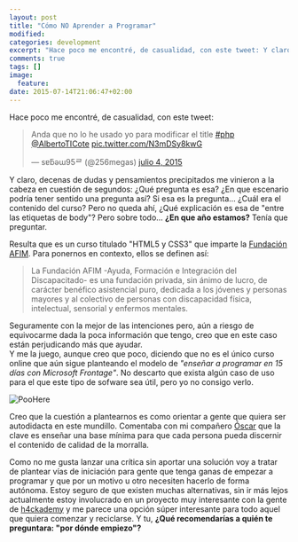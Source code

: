 ```yaml
---
layout: post
title: "Cómo NO Aprender a Programar"
modified:
categories: development
excerpt: "Hace poco me encontré, de casualidad, con este tweet: Y claro, decenas de dudas y pensamientos precipitados me vinieron a la cabeza en cuestión de segundos: ¿Qué pregunta es esa? ¿En que escenario podría tener sentido una pregunta así? Si esa es la pregunta... ¿Cuál era el contenido del curso? Pero no queda ahí"
comments: true
tags: []
image:
  feature:
date: 2015-07-14T21:06:47+02:00
---
```


Hace poco me encontré, de casualidad, con este tweet:

<blockquote class="twitter-tweet" lang="es"><p lang="es" dir="ltr">Anda que no lo he usado yo para modificar el title <a href="https://twitter.com/hashtag/php?src=hash">#php</a> <a href="https://twitter.com/AlbertoTICote">@AlbertoTICote</a> <a href="http://t.co/N3mDSy8kwG">pic.twitter.com/N3mDSy8kwG</a></p>&mdash; sɐƃәɯ95ᄅ (@256megas) <a href="https://twitter.com/256megas/status/617239205522079744">julio 4, 2015</a></blockquote>
<script async src="//platform.twitter.com/widgets.js" charset="utf-8"></script>

Y claro, decenas de dudas y pensamientos precipitados me vinieron a la cabeza en cuestión de segundos: ¿Qué pregunta es esa? ¿En que escenario podría tener sentido una pregunta así? Si esa es la pregunta... ¿Cuál era el contenido del curso? Pero no queda ahí, ¿Qué explicación es esa de "entre las etiquetas de body"? Pero sobre todo... <strong>¿En que año estamos?</strong> Tenía que preguntar.


Resulta que es un curso titulado "HTML5 y CSS3" que imparte la [Fundación AFIM](http://www.fundacionafim.org/). Para ponernos en contexto, ellos se definen así:

<blockquote>
La Fundación AFIM -Ayuda, Formación e Integración del Discapacitado- es una fundación privada, sin ánimo de lucro, de carácter benéfico asistencial puro, dedicada a los jóvenes y personas mayores y al colectivo de personas con discapacidad física, intelectual, sensorial y enfermos mentales.
</blockquote>

Seguramente con la mejor de las intenciones pero, aún a riesgo de equivocarme dada la poca información que tengo, creo que en este caso están perjudicando más que ayudar.  
Y me la juego, aunque creo que poco, diciendo que no es el único curso online que aún sigue planteando el modelo de *"enseñar a programar en 15 días con Microsoft Frontage"*. No descarto que exista algún caso de uso para el que este tipo de sofware sea útil, pero yo no consigo verlo.

![PooHere](/images/poo.gif)


Creo que la cuestión a plantearnos es como orientar a gente que quiera ser autodidacta en este mundillo. Comentaba con mi compañero [Óscar](https://twitter.com/Osukaru80) que la clave es enseñar una base mínima para que cada persona pueda discernir el contenido de calidad de la morralla.

Como no me gusta lanzar una crítica sin aportar una solución voy a tratar de plantear vías de iniciación para gente que tenga ganas de empezar a programar y que por un motivo u otro necesiten hacerlo de forma autónoma. Estoy seguro de que existen muchas alternativas, sin ir más lejos actualmente estoy involucrado en un proyecto muy interesante con la gente de [h4ckademy](http://www.h4ckademy.com/) y me parece una opción súper interesante para todo aquel que quiera comenzar y reciclarse. Y tu, **¿Qué recomendarías a quién te preguntara: "por dónde empiezo"?**


